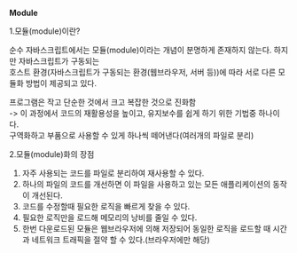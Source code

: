 **Module**

1.모듈(module)이란?

순수 자바스크립트에서는 모듈(module)이라는 개념이 분명하게 존재하지 않는다. 하지만 자바스크립트가 구동되는  
호스트 환경(자바스크립트가 구동되는 환경(웹브라우저, 서버 등))에 따라 서로 다른 모듈화 방법이 제공되고 있다.

프로그램은 작고 단순한 것에서 크고 복잡한 것으로 진화함  
-> 이 과정에서 코드의 재활용성을 높이고, 유지보수를 쉽게 하기 위한 기법중 하나이다.  
구역화하고 부품으로 사용할 수 있게 하나씩 떼어낸다(여러개의 파일로 분리)

2.모듈(module)화의 장점

1. 자주 사용되는 코드를 파일로 분리하여 재사용할 수 있다.
2. 하나의 파일의 코드를 개선하면 이 파일을 사용하고 있는 모든 애플리케이션의 동작이 개선된다.
3. 코드를 수정할때 필요한 로직을 빠르게 찾을 수 있다.
4. 필요한 로직만을 로드해 메모리의 낭비를 줄일 수 있다.
5. 한번 다운로드된 모듈은 웹브라우저에 의해 저장되어 동일한 로직을 로드할 때 시간과 네트워크 트래픽을 절약 할 수 있다.(브라우저에만 해당)
